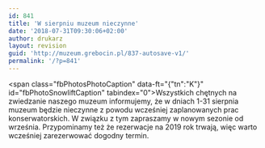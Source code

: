 ```yaml
---
id: 841
title: 'W sierpniu muzeum nieczynne'
date: '2018-07-31T09:30:06+02:00'
author: drukarz
layout: revision
guid: 'http://muzeum.grebocin.pl/837-autosave-v1/'
permalink: '/?p=841'
---
```


<span class="fbPhotosPhotoCaption" data-ft="{"tn":"K"}" id="fbPhotoSnowliftCaption" tabindex="0"><span class="hasCaption">Wszystkich chętnych na zwiedzanie naszego muzeum informujemy, że w dniach 1-31 sierpnia muzeum będzie nieczynne z powodu wcześniej zaplanowanych prac konserwatorskich. W związku z tym zapraszamy w nowym sezonie od września. Przypominamy też że rezerwacje na 2019 rok trwają, więc warto wcześniej zarezerwować dogodny termin.</span></span>